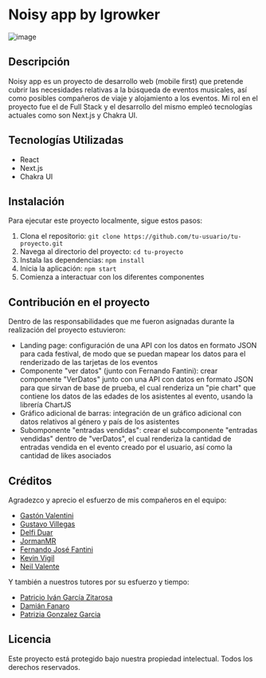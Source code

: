 # Noisy app by Igrowker

![image](https://github.com/josecalerom/noisy-app/assets/107557905/ea0c11f3-6792-4bc6-b519-ff05b169252d)


## Descripción
Noisy app es un proyecto de desarrollo web (mobile first) que pretende cubrir las necesidades relativas a la búsqueda de eventos musicales, así como posibles compañeros de viaje y alojamiento a los eventos. Mi rol en el proyecto fue el de Full Stack y el desarrollo del mismo empleó tecnologías actuales como son Next.js y Chakra UI. 

## Tecnologías Utilizadas
- React
- Next.js
- Chakra UI

## Instalación
Para ejecutar este proyecto localmente, sigue estos pasos:

1. Clona el repositorio: `git clone https://github.com/tu-usuario/tu-proyecto.git`
2. Navega al directorio del proyecto: `cd tu-proyecto`
3. Instala las dependencias: `npm install`
4. Inicia la aplicación: `npm start`
5. Comienza a interactuar con los diferentes componentes

## Contribución en el proyecto
Dentro de las responsabilidades que me fueron asignadas durante la realización del proyecto estuvieron:
- Landing page: configuración de una API con los datos en formato JSON para cada festival, de modo que se puedan mapear los datos para el renderizado de las tarjetas de los eventos
- Componente "ver datos" (junto con Fernando Fantini): crear componente "VerDatos" junto con una API con datos en formato JSON para que sirvan de base de prueba, el cual renderiza un "pie chart" que contiene los datos de las edades de los asistentes al evento, usando la librería ChartJS
- Gráfico adicional de barras: integración de un gráfico adicional con datos relativos al género y país de los asistentes
- Subomponente "entradas vendidas": crear el subcomponente "entradas vendidas" dentro de "verDatos", el cual renderiza la cantidad de entradas vendida en el evento creado por el usuario, así como la cantidad de likes asociados

## Créditos
Agradezco y aprecio el esfuerzo de mis compañeros en el equipo:
- [Gastón Valentini](https://github.com/Gaston-Valentini)
- [Gustavo Villegas](https://github.com/opel777)
- [Delfi Duar](https://github.com/delfiduar)
- [JormanMR](https://github.com/JormanMR)
- [Fernando José Fantini](https://github.com/Fer2313)
- [Kevin Vigil](https://github.com/kevinvigil)
- [Neil Valente](https://github.com/Neil-Valente)

Y también a nuestros tutores por su esfuerzo y tiempo:
- [Patricio Iván García Zitarosa](https://github.com/pgzit)
- [Damián Fanaro](https://github.com/damianfanaro)
- [Patrizia Gonzalez Garcia](https://github.com/patrigarcia)

## Licencia
Este proyecto está protegido bajo nuestra propiedad intelectual. Todos los derechos reservados.
